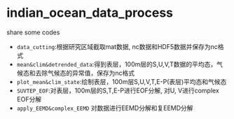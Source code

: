 # indian_ocean_data_process
share some codes
* `data_cutting`:根据研究区域截取mat数据, nc数据和HDF5数据并保存为nc格式
* `mean&clim&detrended_data`:得到表层，100m层的S,U,V,T数据的平均态，气候态和去除气候态的异常值，保存为nc格式
* `plot_mean&clim_state`:绘制表层，100m层S,U,V,T,E-P(表层)平均态和气候态
* `SUVTEP_EOF`:对表层，100m层的S,T,E-P进行EOF分解, 对U, V进行complex EOF分解
* `apply_EEMD&complex_EEMD` 对数据进行EEMD分解和复EEMD分解
